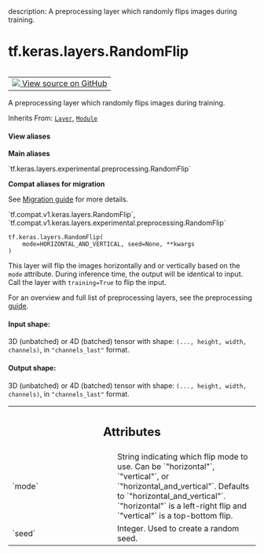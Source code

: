 description: A preprocessing layer which randomly flips images during training.

<div itemscope itemtype="http://developers.google.com/ReferenceObject">
<meta itemprop="name" content="tf.keras.layers.RandomFlip" />
<meta itemprop="path" content="Stable" />
<meta itemprop="property" content="__init__"/>
<meta itemprop="property" content="__new__"/>
</div>

# tf.keras.layers.RandomFlip

<!-- Insert buttons and diff -->

<table class="tfo-notebook-buttons tfo-api nocontent" align="left">
<td>
  <a target="_blank" href="https://github.com/keras-team/keras/tree/v2.7.0/keras/layers/preprocessing/image_preprocessing.py#L330-L418">
    <img src="https://www.tensorflow.org/images/GitHub-Mark-32px.png" />
    View source on GitHub
  </a>
</td>
</table>



A preprocessing layer which randomly flips images during training.

Inherits From: [`Layer`](../../../tf/keras/layers/Layer.md), [`Module`](../../../tf/Module.md)

<section class="expandable">
  <h4 class="showalways">View aliases</h4>
  <p>
<b>Main aliases</b>
<p>`tf.keras.layers.experimental.preprocessing.RandomFlip`</p>

<b>Compat aliases for migration</b>
<p>See
<a href="https://www.tensorflow.org/guide/migrate">Migration guide</a> for
more details.</p>
<p>`tf.compat.v1.keras.layers.RandomFlip`, `tf.compat.v1.keras.layers.experimental.preprocessing.RandomFlip`</p>
</p>
</section>

<pre class="devsite-click-to-copy prettyprint lang-py tfo-signature-link">
<code>tf.keras.layers.RandomFlip(
    mode=HORIZONTAL_AND_VERTICAL, seed=None, **kwargs
)
</code></pre>



<!-- Placeholder for "Used in" -->

This layer will flip the images horizontally and or vertically based on the
`mode` attribute. During inference time, the output will be identical to
input. Call the layer with `training=True` to flip the input.

For an overview and full list of preprocessing layers, see the preprocessing
[guide](https://www.tensorflow.org/guide/keras/preprocessing_layers).

#### Input shape:

3D (unbatched) or 4D (batched) tensor with shape:
`(..., height, width, channels)`, in `"channels_last"` format.



#### Output shape:

3D (unbatched) or 4D (batched) tensor with shape:
`(..., height, width, channels)`, in `"channels_last"` format.





<!-- Tabular view -->
 <table class="responsive fixed orange">
<colgroup><col width="214px"><col></colgroup>
<tr><th colspan="2"><h2 class="add-link">Attributes</h2></th></tr>

<tr>
<td>
`mode`
</td>
<td>
String indicating which flip mode to use. Can be `"horizontal"`,
`"vertical"`, or `"horizontal_and_vertical"`. Defaults to
`"horizontal_and_vertical"`. `"horizontal"` is a left-right flip and
`"vertical"` is a top-bottom flip.
</td>
</tr><tr>
<td>
`seed`
</td>
<td>
Integer. Used to create a random seed.
</td>
</tr>
</table>



